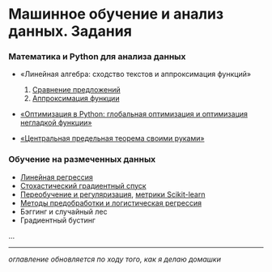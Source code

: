 # Машинное обучение и анализ данных. Задания

### Математика и Python для анализа данных
* «Линейная алгебра: сходство текстов и аппроксимация функций»
	1. [Сравнение предложений](/01_math_and_python/week_2/01/main.py)
	2. [Аппроксимация функции](/01_math_and_python/week_2/02/approximation.ipynb)

* [«Оптимизация в Python: глобальная оптимизация и оптимизация негладкой функции»](/01_math_and_python/week_3/optimization.ipynb)

* [«Центральная предельная теорема своими руками»](/01_math_and_python/week_4/central_limit_theorem.ipynb)

### Обучение на размеченных данных
* [Линейная регрессия](/02_unsupervised_learning/week_1/linreg_1.ipynb)  
* [Cтохастический градиентный спуск](/02_unsupervised_learning/week_1/stochastic_grad_descent.ipynb)
* [Переобучение и регуляризация](/02_unsupervised_learning/week_2/overfitting.ipynb), [метрики Scikit-learn](/02_unsupervised_learning/week_2/metrics.ipynb)
* [Методы предобработки и логистическая регрессия](/02_unsupervised_learning/week_3/preprocessing.ipynb)
* Бэггинг и случайный лес
* Градиентный бустинг

…

---

*оглавление обновляется по ходу того, как я делаю домашки*